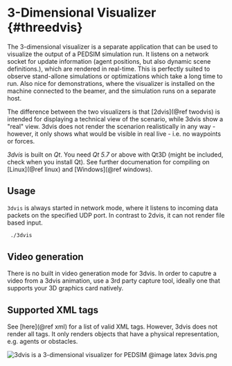 3-Dimensional Visualizer {#threedvis}
========================


The 3-dimensional visualizer is a separate application that can be
used to visualize the output of a PEDSIM simulation run. It listens on
a network socket for update information (agent positions, but also
dynamic scene definitions.), which are rendered in real-time. This is
perfectly suited to observe stand-allone simulations or optimizations
which take a long time to run. Also nice for demonstrations, where the
visualizer is installed on the machine connected to the beamer, and
the simulation runs on a separate host. 

The difference between the two visualizers is that [2dvis](@ref twodvis) is intended for displaying a technical view of the scenario, while 3dvis show a "real" view. 3dvis does not render the scenarion realistically in any way - however, it only shows what would be visible in real live - i.e. no waypoints or forces. 

_3dvis_ is built on _Qt_. You need _Qt 5.7_ or above with Qt3D (might be included, check when you install Qt).
See further documenation for compiling on [Linux](@ref linux) and
[Windows](@ref windows).


## Usage

`3dvis` is always started in network mode, where it listens to
incoming data packets on the specified UDP port. In contrast to 2dvis,
it can not render file based input.

~~~~ .sh
 ./3dvis
~~~~

## Video generation

There is no built in video generation mode for 3dvis. In order to caputre a video from a 3dvis animation, use a 3rd party capture tool, ideally one that supports your 3D graphics card natively.

## Supported XML tags

See [here](@ref xml) for a list of valid XML tags. However, 3dvis does not render all tags. It only renders objects that have a physical representation, e.g. agents or obstacles. 

![3dvis is a 3-dimensional visualizer for PEDSIM](3dvis.png)
@image latex 3dvis.png

